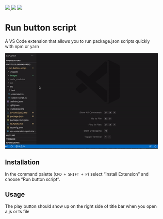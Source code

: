 <a href="https://marketplace.visualstudio.com/items?itemName=JuanJoseCarracedo.vscode-un-button-script#overview"><img src="https://vsmarketplacebadge.apphb.com/version/JuanJoseCarracedo.vscode-un-button-script.svg" /> <img src="https://vsmarketplacebadge.apphb.com/installs-short/JuanJoseCarracedo.vscode-un-button-script.svg" /></a> <a href="https://marketplace.visualstudio.com/items?itemName=JuanJoseCarracedo.vscode-un-button-script#review-details"><img src="https://vsmarketplacebadge.apphb.com/rating-star/JuanJoseCarracedo.vscode-un-button-script.svg" /></a>

# Run button script

A VS Code extension that allows you to run package.json scripts quickly with npm or yarn

![Run button script VS Code extension](./images/demo.gif)


## Installation

In the command palette (`CMD + SHIFT + P`) select “Install Extension” and choose “Run button script”.

## Usage

The play button should show up on the right side of title bar when you open a js or ts file
